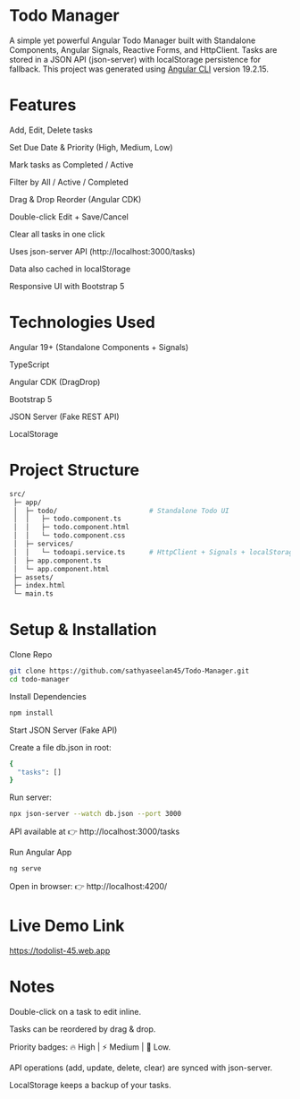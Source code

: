 # Todo Manager

A simple yet powerful Angular Todo Manager built with Standalone Components, Angular Signals, Reactive Forms, and HttpClient.
Tasks are stored in a JSON API (json-server) with localStorage persistence for fallback.
This project was generated using [Angular CLI](https://github.com/angular/angular-cli) version 19.2.15.

# Features

 Add, Edit, Delete tasks
 
 Set Due Date & Priority (High, Medium, Low)
 
 Mark tasks as Completed / Active
 
 Filter by All / Active / Completed
 
 Drag & Drop Reorder (Angular CDK)
 
 Double-click Edit + Save/Cancel
 
 Clear all tasks in one click
 
 Uses json-server API (http://localhost:3000/tasks)
 
 Data also cached in localStorage
 
 Responsive UI with Bootstrap 5

# Technologies Used

Angular 19+ (Standalone Components + Signals)

TypeScript

Angular CDK (DragDrop)

Bootstrap 5

JSON Server (Fake REST API)

LocalStorage

# Project Structure

```bash
src/
 ├─ app/
 │  ├─ todo/                       # Standalone Todo UI
 │  │   ├─ todo.component.ts
 │  │   ├─ todo.component.html
 │  │   └─ todo.component.css
 │  ├─ services/
 │  │   └─ todoapi.service.ts      # HttpClient + Signals + localStorage
 │  ├─ app.component.ts
 │  └─ app.component.html
 ├─ assets/
 ├─ index.html
 └─ main.ts
```

# Setup & Installation

Clone Repo

```bash
git clone https://github.com/sathyaseelan45/Todo-Manager.git
cd todo-manager
```
Install Dependencies

```bash
npm install
```
Start JSON Server (Fake API)

Create a file db.json in root:
```bash
{
  "tasks": []
}
```
Run server:
```bash
npx json-server --watch db.json --port 3000
```

API available at 👉 http://localhost:3000/tasks

Run Angular App

```bash
ng serve
```

Open in browser: 👉 http://localhost:4200/

# Live Demo Link

https://todolist-45.web.app

# Notes

Double-click on a task to edit inline.

Tasks can be reordered by drag & drop.

Priority badges: 🔥 High | ⚡ Medium | 🌿 Low.

API operations (add, update, delete, clear) are synced with json-server.

LocalStorage keeps a backup of your tasks.
